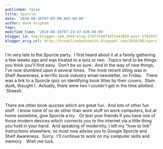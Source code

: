 ```yaml
---
published: false
title: Sporcle
date: '2010-08-16T07:03:00.002-04:00'
author: dana brigham
tags: 
modified_time: '2010-08-16T07:23:47.636-04:00'
blogger_id: tag:blogger.com,1999:blog-5767374071871443859.post-1782937384918271927
blogger_orig_url: http://brooklinebooksmith.blogspot.com/2010/08/sporcle.html
---
```


I'm very late to the Sporcle party.  I first heard about it at a family gathering a few weeks ago and was treated to a quiz or two.  Topics tend to be things you think you'll find easy.  Don't be so sure.  And in the way of new things, I've now stumbled upon it several times.  The most recent siting was in Shelf Awareness, a terrific book industry email newsletter, on Friday.   There was a link to a Sporcle quiz on identifying book titles by their covers.  Slam dunk, thought I.  Actually, there were two I couldn't get in the time allotted.  Sheesh.<div> </div><div>There are other book quizzes which are great fun.  And lots of other fun stuff.  I know none of us do other than work stuff on work computers, but at home sometime, give Sporcle a try.   Or test your friends if you have one of those modern devices which connects you to the internet via a little thing you hold in your hand.  And speaking of modernity, I left my "how to link" instructions elsewhere, so must now advise you to Google Sporcle and Shelf Awareness.  Sorry.  I'll continue to work on my computer skills and memory.   Wish me luck.</div>